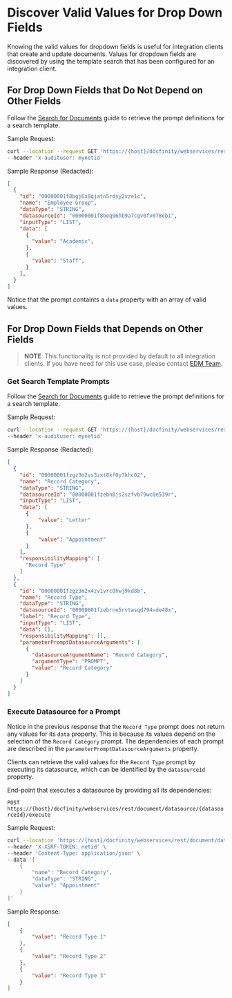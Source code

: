 # Discover Valid Values for Drop Down Fields

Knowing the valid values for dropdown fields is useful for integration clients that create and update documents. Values for dropdown fields are discovered by using the template search that has been configured for an integration client.

## For Drop Down Fields that Do Not Depend on Other Fields

Follow the [Search for Documents](/docs/document-search.md) guide to retrieve the prompt definitions for a search template.

Sample Request:
```bash
curl --location --request GET 'https://{host}/docfinity/webservices/rest/document/search/prompts/{searchID}/EXECUTION' \
--header 'x-audituser: mynetid' 
```

Sample Response (Redacted):

```json
[
  {
    "id": "00000001f8bgj6x8qjatn5rdsy2vze1c",
    "name": "Employee Group",
    "dataType": "STRING",
    "datasourceId": "00000001f8beq96hb9a7cgv0fv078eb1",
    "inputType": "LIST",
    "data": [
      {
        "value": "Academic",
      },
      {
        "value": "Staff",
      }
    ],
  }
]
```

Notice that the prompt containts a `data` property with an array of valid values.

## For Drop Down Fields that Depends on Other Fields

> __NOTE__: This functionality is not provided by default to all integration clients. If you have need for this use case, please contact [EDM Team](https://uw.service-now.com/sp?id=sc_cat_item&sys_id=07d54f351bbbd5d0cc990dc0604bcbff%20).

### Get Search Template Prompts

Follow the [Search for Documents](/docs/document-search.md) guide to retrieve the prompt definitions for a search template.

Sample Request:
```bash
curl --location --request GET 'https://{host}/docfinity/webservices/rest/document/search/prompts/{searchID}/EXECUTION' \
--header 'x-audituser: mynetid' 
```

Sample Response (Redacted):

```json
[
  {
    "id": "00000001fzgz3m2vs3zxt8kf0y7khc02",
    "name": "Record Category",
    "dataType": "STRING",
    "datasourceId": "00000001fzebn0js2szfvb79wc0e539r",
    "inputType": "LIST",
    "data": [
      {
          "value": "Letter"
      },
      {
          "value": "Appointment"
      }
    ],
    "responsibilityMapping": [
      "Record Type"
    ]
  },
  {
    "id": "00000001fzgz3m2x4zv1vrc0hwj9kd8b",
    "name": "Record Type",
    "dataType": "STRING",
    "datasourceId": "00000001fzebrne5rvtasqd794vde48x",
    "label": "Record Type",
    "inputType": "LIST",
    "data": [],
    "responsibilityMapping": [],
    "parameterPromptDatasourceArguments": [
      {
        "datasourceArgumentName": "Record Category",
        "argumentType": "PROMPT",
        "value": "Record Category"
      }
    ]
  }
]
```

### Execute Datasource for a Prompt

Notice in the previous response that the `Record Type` prompt does not return any values for its `data` property. This is because its values depend on the selection of the `Record Category` prompt. The dependencies of each prompt are described in the `parameterPromptDatasourceArguments` property.

Clients can retrieve the valid values for the `Record Type` prompt by executing its datasource, which can be identified by the `datasourceId` property.

End-point that executes a datasource by providing all its dependencies:

`POST https://{host}/docfinity/webservices/rest/document/datasource/{datasourceId}/execute`

Sample Request:

```bash
curl --location 'https://{host}/docfinity/webservices/rest/document/datasource/00000001fzebrne5rvtasqd794vde48x/execute' \
--header 'X-XSRF-TOKEN: netid' \
--header 'Content-Type: application/json' \
--data '[
    {
        "name": "Record Category",
        "dataType": "STRING",
        "value": "Appointment"
    }
]'
```

Sample Response:

```json
[
    {
        "value": "Record Type 1"
    },
    {
        "value": "Record Type 2"
    },
    {
        "value": "Record Type 3"
    }
]
```